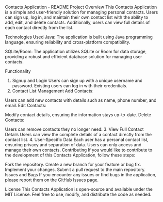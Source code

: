 Contacts Application - README
Project Overview
This Contacts Application is a simple and user-friendly solution for managing personal contacts. Users can sign up, log in, and maintain their own contact list with the ability to add, edit, and delete contacts. Additionally, users can view full details of each contact directly from the list.

Technologies Used
Java: The application is built using Java programming language, ensuring reliability and cross-platform compatibility.

SQLite/Room: The application utilizes SQLite or Room for data storage, providing a robust and efficient database solution for managing user contacts.

Functionality
1. Signup and Login
Users can sign up with a unique username and password.
Existing users can log in with their credentials.
2. Contact List Management
Add Contacts:

Users can add new contacts with details such as name, phone number, and email.
Edit Contacts:

Modify contact details, ensuring the information stays up-to-date.
Delete Contacts:

Users can remove contacts they no longer need.
3. View Full Contact Details
Users can view the complete details of a contact directly from the contact list.
4. User-Specific Data
Each user has a personal contact list, ensuring privacy and separation of data.
Users can only access and manage their own contacts.
Contributing
If you would like to contribute to the development of this Contacts Application, follow these steps:

Fork the repository.
Create a new branch for your feature or bug fix.
Implement your changes.
Submit a pull request to the main repository.
Issues and Bugs
If you encounter any issues or find bugs in the application, please report them on the GitHub Issues page.

License
This Contacts Application is open-source and available under the MIT License. Feel free to use, modify, and distribute the code as needed.

